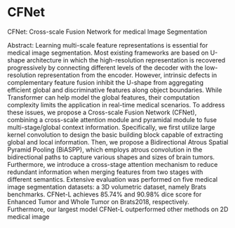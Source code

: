 # CFNet

CFNet: Cross-scale Fusion Network for medical Image Segmentation


Abstract: 
Learning multi-scale feature representations is essential for medical image segmentation. Most existing frameworks are based on U-shape architecture in which the high-resolution representation is recovered progressively by connecting different levels of the decoder with the low-resolution representation from the encoder. However, intrinsic defects in complementary feature fusion inhibit the U-shape from aggregating efficient global and discriminative features along object boundaries. While Transformer can help model the global features, their computation complexity limits the application in real-time medical scenarios. To address these issues, we propose a Cross-scale Fusion Network (CFNet), combining a cross-scale attention module and pyramidal module to fuse multi-stage/global context information. Specifically, we first utilize large kernel convolution to design the basic building block capable of extracting global and local information. Then, we propose a Bidirectional Atrous Spatial Pyramid Pooling (BiASPP), which employs atrous convolution in the bidirectional paths to capture various shapes and sizes of brain tumors. Furthermore, we introduce a cross-stage attention mechanism to reduce redundant information when merging features from two stages with different semantics. Extensive evaluation was performed on five medical image segmentation datasets: a 3D volumetric dataset, namely Brats benchmarks. CFNet-L achieves 85.74% and 90.98% dice score for Enhanced Tumor and Whole Tumor on Brats2018, respectively. Furthermore, our largest model CFNet-L outperformed other methods on 2D medical image
